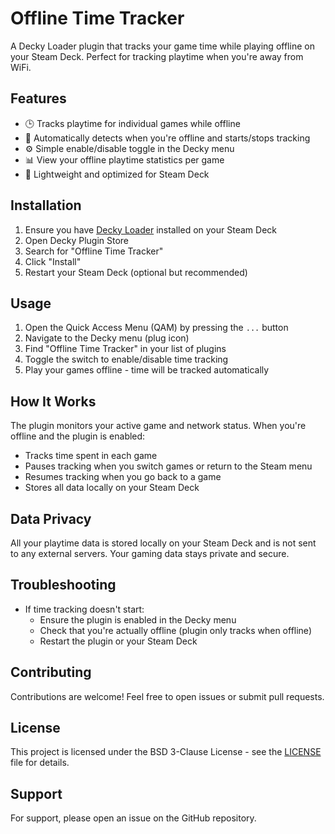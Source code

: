 # Offline Time Tracker

A Decky Loader plugin that tracks your game time while playing offline on your Steam Deck. Perfect for tracking playtime when you're away from WiFi.

## Features

- 🕒 Tracks playtime for individual games while offline
- 🔄 Automatically detects when you're offline and starts/stops tracking
- ⚙️ Simple enable/disable toggle in the Decky menu
- 📊 View your offline playtime statistics per game
- 🔋 Lightweight and optimized for Steam Deck

## Installation

1. Ensure you have [Decky Loader](https://github.com/SteamDeckHomebrew/decky-loader) installed on your Steam Deck
2. Open Decky Plugin Store
3. Search for "Offline Time Tracker"
4. Click "Install"
5. Restart your Steam Deck (optional but recommended)

## Usage

1. Open the Quick Access Menu (QAM) by pressing the `...` button
2. Navigate to the Decky menu (plug icon)
3. Find "Offline Time Tracker" in your list of plugins
4. Toggle the switch to enable/disable time tracking
5. Play your games offline - time will be tracked automatically

## How It Works

The plugin monitors your active game and network status. When you're offline and the plugin is enabled:

- Tracks time spent in each game
- Pauses tracking when you switch games or return to the Steam menu
- Resumes tracking when you go back to a game
- Stores all data locally on your Steam Deck

## Data Privacy

All your playtime data is stored locally on your Steam Deck and is not sent to any external servers. Your gaming data stays private and secure.

## Troubleshooting

- If time tracking doesn't start:
  - Ensure the plugin is enabled in the Decky menu
  - Check that you're actually offline (plugin only tracks when offline)
  - Restart the plugin or your Steam Deck

## Contributing

Contributions are welcome! Feel free to open issues or submit pull requests.

## License

This project is licensed under the BSD 3-Clause License - see the [LICENSE](LICENSE) file for details.

## Support

For support, please open an issue on the GitHub repository.
